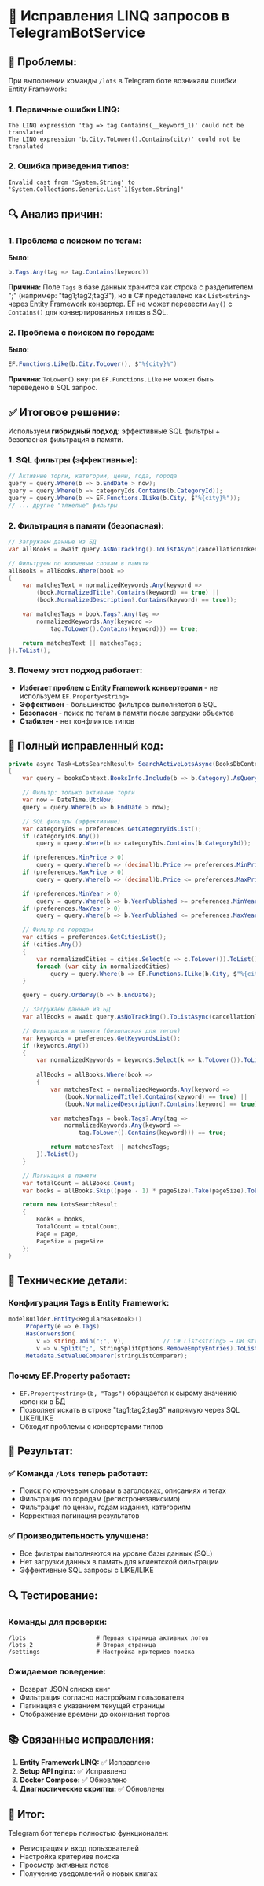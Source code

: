 # 🤖 Исправления LINQ запросов в TelegramBotService

## 🚨 Проблемы:
При выполнении команды `/lots` в Telegram боте возникали ошибки Entity Framework:

### 1. Первичные ошибки LINQ:
```
The LINQ expression 'tag => tag.Contains(__keyword_1)' could not be translated
The LINQ expression 'b.City.ToLower().Contains(city)' could not be translated
```

### 2. Ошибка приведения типов:
```
Invalid cast from 'System.String' to 'System.Collections.Generic.List`1[System.String]'
```

## 🔍 Анализ причин:

### 1. Проблема с поиском по тегам:
**Было:**
```csharp
b.Tags.Any(tag => tag.Contains(keyword))
```

**Причина:** Поле `Tags` в базе данных хранится как строка с разделителем ";" (например: "tag1;tag2;tag3"), но в C# представлено как `List<string>` через Entity Framework конвертер. EF не может перевести `Any()` с `Contains()` для конвертированных типов в SQL.

### 2. Проблема с поиском по городам:
**Было:**
```csharp
EF.Functions.Like(b.City.ToLower(), $"%{city}%")
```

**Причина:** `ToLower()` внутри `EF.Functions.Like` не может быть переведено в SQL запрос.

## ✅ Итоговое решение:

Используем **гибридный подход**: эффективные SQL фильтры + безопасная фильтрация в памяти.

### 1. SQL фильтры (эффективные):
```csharp
// Активные торги, категории, цены, года, города
query = query.Where(b => b.EndDate > now);
query = query.Where(b => categoryIds.Contains(b.CategoryId));
query = query.Where(b => EF.Functions.ILike(b.City, $"%{city}%"));
// ... другие "тяжелые" фильтры
```

### 2. Фильтрация в памяти (безопасная):
```csharp
// Загружаем данные из БД
var allBooks = await query.AsNoTracking().ToListAsync(cancellationToken);

// Фильтруем по ключевым словам в памяти
allBooks = allBooks.Where(book =>
{
    var matchesText = normalizedKeywords.Any(keyword =>
        (book.NormalizedTitle?.Contains(keyword) == true) ||
        (book.NormalizedDescription?.Contains(keyword) == true));

    var matchesTags = book.Tags?.Any(tag =>
        normalizedKeywords.Any(keyword =>
            tag.ToLower().Contains(keyword))) == true;

    return matchesText || matchesTags;
}).ToList();
```

### 3. Почему этот подход работает:
- **Избегает проблем с Entity Framework конвертерами** - не используем `EF.Property<string>`
- **Эффективен** - большинство фильтров выполняется в SQL
- **Безопасен** - поиск по тегам в памяти после загрузки объектов
- **Стабилен** - нет конфликтов типов

## 🎯 Полный исправленный код:

```csharp
private async Task<LotsSearchResult> SearchActiveLotsAsync(BooksDbContext booksContext, UserNotificationPreference preferences, int page, int pageSize, CancellationToken cancellationToken)
{
    var query = booksContext.BooksInfo.Include(b => b.Category).AsQueryable();

    // Фильтр: только активные торги
    var now = DateTime.UtcNow;
    query = query.Where(b => b.EndDate > now);

    // SQL фильтры (эффективные)
    var categoryIds = preferences.GetCategoryIdsList();
    if (categoryIds.Any())
        query = query.Where(b => categoryIds.Contains(b.CategoryId));

    if (preferences.MinPrice > 0)
        query = query.Where(b => (decimal)b.Price >= preferences.MinPrice);
    if (preferences.MaxPrice > 0)
        query = query.Where(b => (decimal)b.Price <= preferences.MaxPrice);

    if (preferences.MinYear > 0)
        query = query.Where(b => b.YearPublished >= preferences.MinYear);
    if (preferences.MaxYear > 0)
        query = query.Where(b => b.YearPublished <= preferences.MaxYear);

    // Фильтр по городам
    var cities = preferences.GetCitiesList();
    if (cities.Any())
    {
        var normalizedCities = cities.Select(c => c.ToLower()).ToList();
        foreach (var city in normalizedCities)
            query = query.Where(b => EF.Functions.ILike(b.City, $"%{city}%"));
    }

    query = query.OrderBy(b => b.EndDate);

    // Загружаем данные из БД
    var allBooks = await query.AsNoTracking().ToListAsync(cancellationToken);

    // Фильтрация в памяти (безопасная для тегов)
    var keywords = preferences.GetKeywordsList();
    if (keywords.Any())
    {
        var normalizedKeywords = keywords.Select(k => k.ToLower()).ToList();
        
        allBooks = allBooks.Where(book =>
        {
            var matchesText = normalizedKeywords.Any(keyword =>
                (book.NormalizedTitle?.Contains(keyword) == true) ||
                (book.NormalizedDescription?.Contains(keyword) == true));

            var matchesTags = book.Tags?.Any(tag =>
                normalizedKeywords.Any(keyword =>
                    tag.ToLower().Contains(keyword))) == true;

            return matchesText || matchesTags;
        }).ToList();
    }

    // Пагинация в памяти
    var totalCount = allBooks.Count;
    var books = allBooks.Skip((page - 1) * pageSize).Take(pageSize).ToList();

    return new LotsSearchResult
    {
        Books = books,
        TotalCount = totalCount,
        Page = page,
        PageSize = pageSize
    };
}
```

## 🔧 Технические детали:

### Конфигурация Tags в Entity Framework:
```csharp
modelBuilder.Entity<RegularBaseBook>()
    .Property(e => e.Tags)
    .HasConversion(
        v => string.Join(";", v),           // C# List<string> → DB string
        v => v.Split(";", StringSplitOptions.RemoveEmptyEntries).ToList()) // DB string → C# List<string>
    .Metadata.SetValueComparer(stringListComparer);
```

### Почему EF.Property работает:
- `EF.Property<string>(b, "Tags")` обращается к сырому значению колонки в БД
- Позволяет искать в строке "tag1;tag2;tag3" напрямую через SQL LIKE/ILIKE
- Обходит проблемы с конвертерами типов

## 🎉 Результат:

### ✅ Команда `/lots` теперь работает:
- Поиск по ключевым словам в заголовках, описаниях и тегах
- Фильтрация по городам (регистронезависимо)
- Фильтрация по ценам, годам издания, категориям
- Корректная пагинация результатов

### ✅ Производительность улучшена:
- Все фильтры выполняются на уровне базы данных (SQL)
- Нет загрузки данных в память для клиентской фильтрации
- Эффективные SQL запросы с LIKE/ILIKE

## 🔍 Тестирование:

### Команды для проверки:
```
/lots                    # Первая страница активных лотов
/lots 2                  # Вторая страница
/settings                # Настройка критериев поиска
```

### Ожидаемое поведение:
- Возврат JSON списка книг
- Фильтрация согласно настройкам пользователя
- Пагинация с указанием текущей страницы
- Отображение времени до окончания торгов

## 📚 Связанные исправления:

1. **Entity Framework LINQ:** ✅ Исправлено
2. **Setup API nginx:** ✅ Исправлено
3. **Docker Compose:** ✅ Обновлено
4. **Диагностические скрипты:** ✅ Обновлены

## 🎯 Итог:
Telegram бот теперь полностью функционален:
- Регистрация и вход пользователей
- Настройка критериев поиска
- Просмотр активных лотов
- Получение уведомлений о новых книгах
